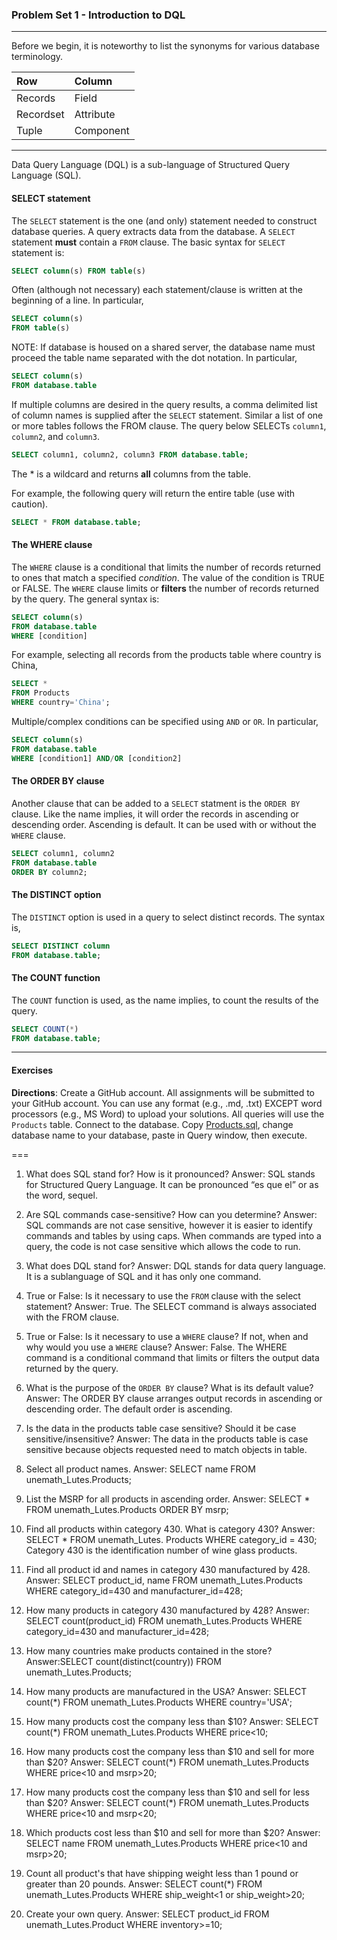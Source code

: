 ### Problem Set 1 - Introduction to DQL 
---

Before we begin, it is noteworthy to list the synonyms for various database terminology.  

|Row |Column   | 
|:--- |:---- |
|Records  | Field |
| Recordset | Attribute |
|Tuple | Component  |

---

Data Query Language (DQL) is a sub-language of Structured Query Language (SQL).  

#### SELECT statement

The `SELECT` statement is the one (and only) statement needed to construct database queries.  A query extracts data from the database.  A `SELECT` statement **must** contain a `FROM` clause.  The basic syntax for `SELECT` statement is:

```SQL
SELECT column(s) FROM table(s)
```

Often (although not necessary) each statement/clause is written at the beginning of a line.  In particular, 

```SQL
SELECT column(s) 
FROM table(s)
```

NOTE: If database is housed on a shared server, the database name must proceed the table name separated with the dot notation.  In particular, 

```SQL
SELECT column(s) 
FROM database.table
```

If multiple columns are desired in the query results, a comma delimited list of column names is supplied after the `SELECT` statement. Similar a list of one or more tables follows the FROM clause.   The query below SELECTs `column1`, `column2`, and `column3`. 


```SQL
SELECT column1, column2, column3 FROM database.table;
```



The * is a wildcard and returns **all** columns from the table.  

For example, the following query will return the entire table (use with caution).

```SQL
SELECT * FROM database.table;
```


#### The WHERE clause

The `WHERE` clause is a conditional that limits the number of records returned to ones that match a specified *condition*.  The value of the condition is TRUE or FALSE.  The `WHERE` clause limits or **filters** the number of records returned by the query. The general syntax is:

```SQL
SELECT column(s)
FROM database.table
WHERE [condition]
```
For example, selecting all records from the products table where country is China, 

```SQL
SELECT *
FROM Products
WHERE country='China';
```


Multiple/complex conditions can be specified using `AND` or `OR`.  In particular,

```SQL
SELECT column(s)
FROM database.table
WHERE [condition1] AND/OR [condition2]
```


#### The ORDER BY clause

Another clause that can be added to a `SELECT` statment is the `ORDER BY` clause.  Like the name implies, it will order the records in ascending or descending order.  Ascending is default.  It can be used with or without the `WHERE` clause.  

```SQL
SELECT column1, column2
FROM database.table
ORDER BY column2;
```

#### The DISTINCT option

The `DISTINCT` option is used in a query to select distinct records.  The syntax is, 

```SQL
SELECT DISTINCT column
FROM database.table;
```



#### The COUNT function

The `COUNT` function is used, as the name implies, to count the results of the query.    

```SQL
SELECT COUNT(*)
FROM database.table;
```

---

#### Exercises

**Directions**: Create a GitHub account.  All assignments will be submitted to your GitHub account.  You can use any format (e.g., .md, .txt) EXCEPT word processors (e.g., MS Word) to upload your solutions.  All queries will use the `Products` table.  Connect to the database.  Copy [Products.sql](https://github.com/jamesquinlan/mat301/tree/master/products), change database name to your database, paste in Query window, then execute.

===

1. What does SQL stand for?  How is it pronounced?
Answer: SQL stands for Structured Query Language. It can be pronounced “es que el” or as the word, sequel.


2. Are SQL commands case-sensitive?  How can you determine? 
Answer: SQL commands are not case sensitive, however it is easier to identify commands and tables by using caps. When commands are typed into a query, the code is not case sensitive which allows the code to run. 


3. What does DQL stand for?
Answer: DQL stands for data query language. It is a sublanguage of SQL and it has only one command. 


4. True or False:  Is it necessary to use the `FROM` clause with the select statement? 
Answer: True. The SELECT command is always associated with the FROM clause.


5. True or False:  Is it necessary to use a `WHERE` clause?  If not, when and why would you use a `WHERE` clause?
Answer: False. The WHERE command is a conditional command that limits or filters the output data returned by the query. 


6. What is the purpose of the `ORDER BY` clause?  What is its default value?  
Answer: The ORDER BY clause arranges output records in ascending or descending order. The default order is ascending. 


7. Is the data in the products table case sensitive?  Should it be case sensitive/insensitive? 
Answer: The data in the products table is case sensitive because objects requested need to match objects in table.  


8. Select all product names.
Answer: SELECT name FROM unemath_Lutes.Products;


9. List the MSRP for all products in ascending order.
Answer: SELECT  * FROM unemath_Lutes.Products ORDER BY msrp;


10. Find all products within  category 430.  What is category 430?
Answer: SELECT * FROM unemath_Lutes. Products WHERE category_id = 430; Category 430 is the identification number of wine glass products. 


11. Find all product id and names in category 430 manufactured by 428.
Answer: SELECT product_id, name FROM unemath_Lutes.Products WHERE category_id=430 and manufacturer_id=428; 


12. How many products in category 430 manufactured by 428?
Answer: SELECT count(product_id) FROM unemath_Lutes.Products WHERE  category_id=430 and manufacturer_id=428; 


13. How many countries make products contained in the store?
Answer:SELECT count(distinct(country)) FROM unemath_Lutes.Products;


14. How many products are manufactured in the USA?
Answer: SELECT count(*) FROM unemath_Lutes.Products WHERE country='USA';


15. How many products cost the company less than $10?
Answer: SELECT count(*) FROM unemath_Lutes.Products WHERE price<10;


16. How many products cost the company less than $10 and sell for more than $20?
Answer: SELECT count(*) FROM unemath_Lutes.Products WHERE price<10 and msrp>20;


17. How many products cost the company less than $10 and sell for less than $20?
Answer: SELECT count(*) FROM unemath_Lutes.Products WHERE price<10 and msrp<20;


18. Which products cost less than $10 and sell for more than $20?
Answer: SELECT name FROM unemath_Lutes.Products WHERE price<10 and msrp>20;


19. Count all product's that have shipping weight less than 1 pound or greater than 20 pounds.
Answer: SELECT count(*) FROM unemath_Lutes.Products WHERE ship_weight<1 or ship_weight>20;


20. Create your own query.
Answer: SELECT product_id FROM unemath_Lutes.Product WHERE inventory>=10; 

